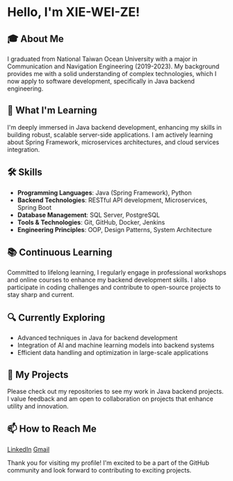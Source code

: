 # Hello, I'm XIE-WEI-ZE!

## 🎓 About Me
I graduated from National Taiwan Ocean University with a major in Communication and Navigation Engineering (2019-2023). My background provides me with a solid understanding of complex technologies, which I now apply to software development, specifically in Java backend engineering.

## 🌱 What I'm Learning
I'm deeply immersed in Java backend development, enhancing my skills in building robust, scalable server-side applications. 
I am actively learning about Spring Framework, microservices architectures, and cloud services integration.

## 🛠️ Skills
- **Programming Languages**: Java (Spring Framework), Python
- **Backend Technologies**: RESTful API development, Microservices, Spring Boot
- **Database Management**: SQL Server, PostgreSQL
- **Tools & Technologies**: Git, GitHub, Docker, Jenkins
- **Engineering Principles**: OOP, Design Patterns, System Architecture

## 📚 Continuous Learning
Committed to lifelong learning, I regularly engage in professional workshops and online courses to enhance my backend development skills.
I also participate in coding challenges and contribute to open-source projects to stay sharp and current.

## 🔍 Currently Exploring
- Advanced techniques in Java for backend development
- Integration of AI and machine learning models into backend systems
- Efficient data handling and optimization in large-scale applications

## 📂 My Projects
Please check out my repositories to see my work in Java backend projects. 
I value feedback and am open to collaboration on projects that enhance utility and innovation.

## 📫 How to Reach Me
[LinkedIn](www.linkedin.com/in/謝-維澤-0a92921ba)
[Gmail](xie8610@gmail.com)

Thank you for visiting my profile! I'm excited to be a part of the GitHub community and look forward to contributing to exciting projects.
